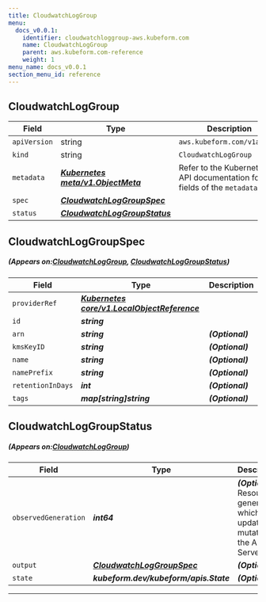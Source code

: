 ```yaml
---
title: CloudwatchLogGroup
menu:
  docs_v0.0.1:
    identifier: cloudwatchloggroup-aws.kubeform.com
    name: CloudwatchLogGroup
    parent: aws.kubeform.com-reference
    weight: 1
menu_name: docs_v0.0.1
section_menu_id: reference
---
```


## CloudwatchLogGroup
| Field | Type | Description |
| ------ | ----- | ----------- |
| `apiVersion` | string | `aws.kubeform.com/v1alpha1` |
|    `kind` | string | `CloudwatchLogGroup` |
| `metadata` | ***[Kubernetes meta/v1.ObjectMeta](https://kubernetes.io/docs/reference/generated/kubernetes-api/v1.13/#objectmeta-v1-meta)***|Refer to the Kubernetes API documentation for the fields of the `metadata` field.|
| `spec` | ***[CloudwatchLogGroupSpec](#CloudwatchLogGroupSpec)***||
| `status` | ***[CloudwatchLogGroupStatus](#CloudwatchLogGroupStatus)***||
## CloudwatchLogGroupSpec
##### (Appears on:[CloudwatchLogGroup](#CloudwatchLogGroup), [CloudwatchLogGroupStatus](#CloudwatchLogGroupStatus))
| Field | Type | Description |
| ------ | ----- | ----------- |
| `providerRef` | ***[Kubernetes core/v1.LocalObjectReference](https://kubernetes.io/docs/reference/generated/kubernetes-api/v1.13/#localobjectreference-v1-core)***||
| `id` | ***string***||
| `arn` | ***string***| ***(Optional)*** |
| `kmsKeyID` | ***string***| ***(Optional)*** |
| `name` | ***string***| ***(Optional)*** |
| `namePrefix` | ***string***| ***(Optional)*** |
| `retentionInDays` | ***int***| ***(Optional)*** |
| `tags` | ***map[string]string***| ***(Optional)*** |
## CloudwatchLogGroupStatus
##### (Appears on:[CloudwatchLogGroup](#CloudwatchLogGroup))
| Field | Type | Description |
| ------ | ----- | ----------- |
| `observedGeneration` | ***int64***| ***(Optional)*** Resource generation, which is updated on mutation by the API Server.|
| `output` | ***[CloudwatchLogGroupSpec](#CloudwatchLogGroupSpec)***| ***(Optional)*** |
| `state` | ***kubeform.dev/kubeform/apis.State***| ***(Optional)*** |
---
